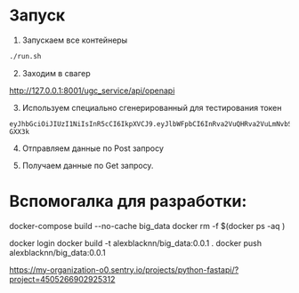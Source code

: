 # Запуск

1. Запускаем все контейнеры 
```bash
./run.sh
```
2. Заходим в свагер

http://127.0.0.1:8001/ugc_service/api/openapi 

3. Используем специально сгенерированный для тестирования токен
```
eyJhbGciOiJIUzI1NiIsInR5cCI6IkpXVCJ9.eyJlbWFpbCI6InRva2VuQHRva2VuLmNvbSIsImlhdCI6MTY4NDMyNzY2Ny4wMzE5ODYsImV4cCI6MTcxNTg2NzY2Ny4wMzE5ODMxLCJ0eXBlIjoiYWNjZXNzIiwicm9sZSI6ImFkbWluIn0.s6Wqw1DB_g3CKxGEptD3oD13vDTQBHbNHmoEk-GXX3k
```

4. Отправляем данные по Post запросу

5. Получаем данные по Get запросу.



# Вспомогалка для разработки:
docker-compose build --no-cache big_data
docker rm -f $(docker ps -aq )

docker login
docker build -t alexblacknn/big_data:0.0.1 .
docker push alexblacknn/big_data:0.0.1

https://my-organization-o0.sentry.io/projects/python-fastapi/?project=4505266902925312